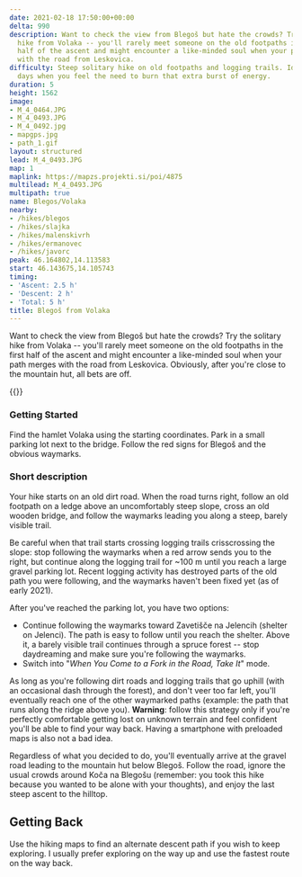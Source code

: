 ```yaml
---
date: 2021-02-18 17:50:00+00:00
delta: 990
description: Want to check the view from Blegoš but hate the crowds? Try the solitary
  hike from Volaka -- you'll rarely meet someone on the old footpaths in the first
  half of the ascent and might encounter a like-minded soul when your path merges
  with the road from Leskovica.
difficulty: Steep solitary hike on old footpaths and logging trails. Ideal for the
  days when you feel the need to burn that extra burst of energy.
duration: 5
height: 1562
image:
- M_4_0464.JPG
- M_4_0493.JPG
- M_4_0492.jpg
- mapgps.jpg
- path_1.gif
layout: structured
lead: M_4_0493.JPG
map: 1
maplink: https://mapzs.projekti.si/poi/4875
multilead: M_4_0493.JPG
multipath: true
name: Blegos/Volaka
nearby:
- /hikes/blegos
- /hikes/slajka
- /hikes/malenskivrh
- /hikes/ermanovec
- /hikes/javorc
peak: 46.164802,14.113583
start: 46.143675,14.105743
timing:
- 'Ascent: 2.5 h'
- 'Descent: 2 h'
- 'Total: 5 h'
title: Blegoš from Volaka
---
```

Want to check the view from Blegoš but hate the crowds? Try the solitary hike from Volaka -- you'll rarely meet someone on the old footpaths in the first half of the ascent and might encounter a like-minded soul when your path merges with the road from Leskovica. Obviously, after you're close to the mountain hut, all bets are off.

{{<hike-details title="Facts First">}}

### Getting Started

Find the hamlet Volaka using the starting coordinates. Park in a small parking lot next to the bridge. Follow the red signs for Blegoš and the obvious waymarks.

### Short description

Your hike starts on an old dirt road. When the road turns right, follow an old footpath on a ledge above an uncomfortably steep slope, cross an old wooden bridge, and follow the waymarks leading you along a steep, barely visible trail.

Be careful when that trail starts crossing logging trails crisscrossing the slope: stop following the waymarks when a red arrow sends you to the right, but continue along the logging trail for ~100 m until you reach a large gravel parking lot. Recent logging activity has destroyed parts of the old path you were following, and the waymarks haven't been fixed yet (as of early 2021).

After you've reached the parking lot, you have two options:

* Continue following the waymarks toward Zavetišče na Jelencih (shelter on Jelenci). The path is easy to follow until you reach the shelter. Above it, a barely visible trail continues through a spruce forest -- stop daydreaming and make sure you're following the waymarks.
* Switch into "*When You Come to a Fork in the Road, Take It*" mode. 

As long as you're following dirt roads and logging trails that go uphill (with an occasional dash through the forest), and don't veer too far left, you'll eventually reach one of the other waymarked paths (example: the path that runs along the ridge above you). **Warning**: follow this strategy only if you're perfectly comfortable getting lost on unknown terrain and feel confident you'll be able to find your way back. Having a smartphone with preloaded maps is also not a bad idea.

Regardless of what you decided to do, you'll eventually arrive at the gravel road leading to the mountain hut below Blegoš. Follow the road, ignore the usual crowds around Koča na Blegošu (remember: you took this hike because you wanted to be alone with your thoughts), and enjoy the last steep ascent to the hilltop.

## Getting Back

Use the hiking maps to find an alternate descent path if you wish to keep exploring. I usually prefer exploring on the way up and use the fastest route on the way back.